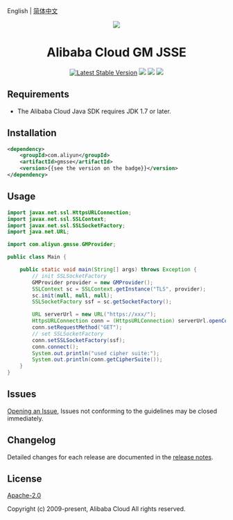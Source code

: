 English | [简体中文](./README-CN.md)

<p align="center">
<a href=" https://www.alibabacloud.com"><img src="https://aliyunsdk-pages.alicdn.com/icons/AlibabaCloud.svg"></a>
</p>

<h1 align="center">Alibaba Cloud GM JSSE</h1>

<p align="center">
<a href="https://search.maven.org/search?q=g:%22com.aliyun%22%20AND%20a:%22gmsse%22"><img src="https://img.shields.io/maven-central/v/com.aliyun/gmsse.svg?label=Maven%20Central" alt="Latest Stable Version"/></a>
<a href="https://travis-ci.org/aliyun/alibabacloud-gm-jsse"><img src="https://travis-ci.org/aliyun/alibabacloud-gm-jsse.svg?branch=master"/></a>
<a href="https://ci.appveyor.com/project/aliyun/alibabacloud-gm-jsse"><img src="https://ci.appveyor.com/api/projects/status/levg38kb55k0pn1v/branch/master?svg=true"/></a>
<a href="https://codecov.io/gh/aliyun/alibabacloud-gm-jsse"><img src="https://codecov.io/gh/aliyun/alibabacloud-gm-jsse/branch/master/graph/badge.svg"/></a>
</p>

## Requirements

- The Alibaba Cloud Java SDK requires JDK 1.7 or later.

## Installation

```xml
<dependency>
    <groupId>com.aliyun</groupId>
    <artifactId>gmsse</artifactId>
    <version>{{see the version on the badge}}</version>
</dependency>
```

## Usage

```java
import javax.net.ssl.HttpsURLConnection;
import javax.net.ssl.SSLContext;
import javax.net.ssl.SSLSocketFactory;
import java.net.URL;

import com.aliyun.gmsse.GMProvider;

public class Main {

    public static void main(String[] args) throws Exception {
        // init SSLSocketFactory
        GMProvider provider = new GMProvider();
        SSLContext sc = SSLContext.getInstance("TLS", provider);
        sc.init(null, null, null);
        SSLSocketFactory ssf = sc.getSocketFactory();

        URL serverUrl = new URL("https://xxx/");
        HttpsURLConnection conn = (HttpsURLConnection) serverUrl.openConnection();
        conn.setRequestMethod("GET");
        // set SSLSocketFactory
        conn.setSSLSocketFactory(ssf);
        conn.connect();
        System.out.println("used cipher suite:");
        System.out.println(conn.getCipherSuite());
    }
}
```

## Issues
[Opening an Issue](https://github.com/aliyun/alibabacloud-gm-jsse/issues/new), Issues not conforming to the guidelines may be closed immediately.

## Changelog
Detailed changes for each release are documented in the [release notes](./ChangeLog.txt).

## License
[Apache-2.0](http://www.apache.org/licenses/LICENSE-2.0)

Copyright (c) 2009-present, Alibaba Cloud All rights reserved.

